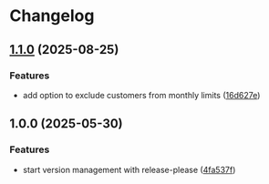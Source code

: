 # Changelog

## [1.1.0](https://github.com/oskratch/prestashop-module-monthlylimit/compare/v1.0.0...v1.1.0) (2025-08-25)


### Features

* add option to exclude customers from monthly limits ([16d627e](https://github.com/oskratch/prestashop-module-monthlylimit/commit/16d627ebe05273485fa0d9249eae8479d7193820))

## 1.0.0 (2025-05-30)


### Features

* start version management with release-please ([4fa537f](https://github.com/oskratch/prestashop-module-monthlylimit/commit/4fa537f3fcad81d5568a7511b71ab256db3d25a1))
